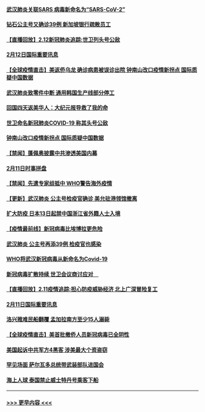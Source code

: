 #### [武汉肺炎关联SARS 病毒新命名为“SARS-CoV-2”](../pages/prog202/a102775719.md?t=02130311) 
#### [钻石公主号又确诊39例 新加坡银行疏散员工](../pages/prog202/a102775691.md?t=02130311) 
#### [【直播回放】2.12新冠肺炎追踪:世卫列头号公敌](../pages/prog202/a102775541.md?t=02130311) 
#### [2月12日国际重要讯息](../pages/prog202/a102775437.md?t=02130311) 
#### [【全球疫情直击】美返侨乌龙 确诊病患被误诊出院 钟南山改口疫情新拐点 国际质疑中国数据](../pages/prog202/a102775378.md?t=02130311) 
#### [武汉肺炎致零件中断 通用韩国生产线部分停工](../pages/prog202/a102775365.md?t=02130311) 
#### [回国四天返美华人：大纪元报导救了我的命](../pages/prog202/a102775342.md?t=02130311) 
#### [世卫命名新冠肺炎COVID-19 称其头号公敌](../pages/prog202/a102775196.md?t=02130311) 
#### [钟南山改口疫情新拐点 国际质疑中国数据](../pages/prog202/a102775178.md?t=02130311) 
#### [【禁闻】蓬佩奥披露中共渗透美国内幕](../pages/prog202/a102775129.md?t=02130311) 
#### [2月11日时事拼盘](../pages/prog202/a102775140.md?t=02130311) 
#### [【禁闻】先遣专家组抵中 WHO警告海外疫情](../pages/prog202/a102775112.md?t=02130311) 
#### [【更新】武汉肺炎 公主号检疫官确诊 美允驻港领馆撤离](../pages/prog202/a102770740.md?t=02130311) 
#### [扩大防疫 日本13日起禁中国浙江省外籍人士入境](../pages/prog202/a102775051.md?t=02130311) 
#### [【疫情最前线】新冠病毒比埃博拉更危险](../pages/prog202/a102775043.md?t=02130311) 
#### [武汉肺炎 公主号再添39例 检疫官也感染](../pages/prog202/a102775031.md?t=02130311) 
#### [WHO将武汉新冠病毒从新命名为Covid-19](../pages/prog202/a102774891.md?t=02130311) 
#### [新冠病毒扩散持续 世卫会议商讨应对　](../pages/prog202/a102774850.md?t=02130311) 
#### [【直播回放】2.11疫情追踪:担心防疫威胁经济 北上广深冒险复工](../pages/prog202/a102774741.md?t=02130311) 
#### [2月11日国际重要讯息](../pages/prog202/a102774621.md?t=02130311) 
#### [洛兴雅难民船翻覆 孟加拉南方至少15人溺毙](../pages/prog202/a102774586.md?t=02130311) 
#### [【全球疫情直击】美首批撤侨人员新冠病毒已全阴性](../pages/prog202/a102774523.md?t=02130311) 
#### [美国起诉中共军方4黑客 涉美最大个资盗窃](../pages/prog202/a102774508.md?t=02130311) 
#### [罕见场面  萨尔瓦多总统带武装部队进国会](../pages/prog202/a102774494.md?t=02130311) 
#### [海上人球 泰国禁止威士特丹号乘客下船](../pages/prog202/a102774384.md?t=02130311) 

----
#### [ >>> 更早内容 <<< ](../indexes/prog202-earlier.md)
